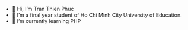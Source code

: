 - 👋 Hi, I’m Tran Thien Phuc
- 👀 I’m a final year student of Ho Chi Minh City University of Education.
- 🌱 I’m currently learning PHP

